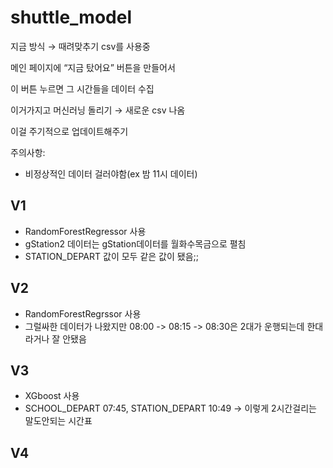 # shuttle_model

지금 방식 → 때려맞추기 csv를 사용중

메인 페이지에 “지금 탔어요” 버튼을 만들어서

이 버튼 누르면 그 시간들을 데이터 수집

이거가지고 머신러닝 돌리기 → 새로운 csv 나옴

이걸 주기적으로 업데이트해주기

주의사항:

- 비정상적인 데이터 걸러야함(ex 밤 11시 데이터)


## V1
- RandomForestRegressor 사용
- gStation2 데이터는 gStation데이터를 월화수목금으로 펼침
- STATION_DEPART 값이 모두 같은 값이 됐음;;

## V2
- RandomForestRegrssor 사용
- 그럴싸한 데이터가 나왔지만 08:00 -> 08:15 -> 08:30은 2대가 운행되는데 한대라거나 잘 안됐음

## V3
- XGboost 사용
- SCHOOL_DEPART 07:45, STATION_DEPART 10:49 -> 이렇게 2시간걸리는 말도안되는 시간표

## V4

